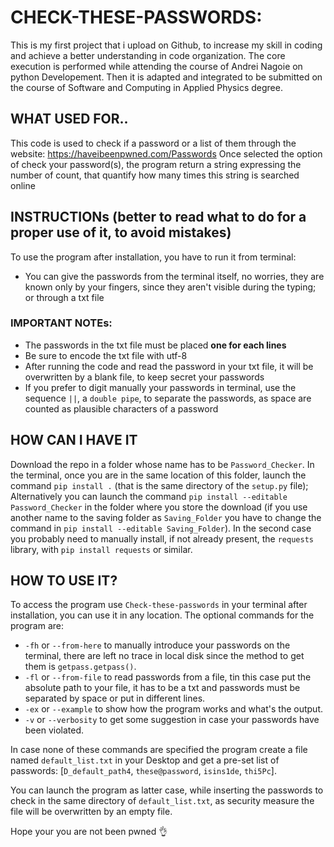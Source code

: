 # CHECK-THESE-PASSWORDS: 

This is my first project that i upload on Github, to increase my skill in coding and achieve a better understanding in code organization. The core execution is performed while attending the course of Andrei Nagoie on python Developement. Then it is adapted and integrated to be submitted on the course of Software and Computing in Applied Physics degree.

## WHAT USED FOR..
This code is used to check if a password or a list of them through the website: https://haveibeenpwned.com/Passwords
Once selected the option of check your password(s), the program return a string expressing the number of count, that quantify how many times this string is searched online

## INSTRUCTIONs (better to read what to do for a proper use of it, to avoid mistakes)

To use the program after installation, you have to run it from terminal:
- You can give the passwords from the terminal itself, no worries, they are known only by your fingers, since they aren't visible during the typing; or through a txt file

### IMPORTANT NOTEs: 
- The passwords in the txt file must be placed **one for each lines**
- Be sure to encode the txt file with utf-8
- After running the code and read the password in your txt file, it will be overwritten by a blank file, to keep secret your passwords
- If you prefer to digit manually your passwords in terminal, use the sequence `||`, a `double pipe`, to separate the passwords, as space are counted as plausible characters of a password

## HOW CAN I HAVE IT 

Download the repo in a folder whose name has to be `Password_Checker`.
In the terminal, once you are in the same location of this folder, launch the command `pip install .` (that is the same directory of the `setup.py` file);
Alternatively you can launch the command `pip install --editable Password_Checker` in the folder where you store the download (if you use another name to the saving folder as `Saving_Folder` you have to change the command in `pip install --editable Saving_Folder`).
In the second case you probably need to manually install, if not already present, the `requests` library, with `pip install requests` or similar.

## HOW TO USE IT?

To access the program use `Check-these-passwords` in your terminal after installation, you can use it in any location. The optional commands for the program are:

 * `-fh` or `--from-here` to manually introduce your passwords on the terminal, there are left no trace in local disk since the method to get them is `getpass.getpass()`.
 * `-fl` or `--from-file` to read passwords from a file, tin this case put the absolute path to your file, it has to be a txt and passwords must be separated by space or put in different lines.
 * `-ex` or `--example` to show how the program works and what's the output.
 * `-v` or `--verbosity` to get some suggestion in case your passwords have been violated.

In case none of these commands are specified the program create a file named `default_list.txt` in your Desktop and get a pre-set list of passwords: [`D_default_path4`, `these@password`, `isins1de`, `thi5Pc`].

You can launch the program as latter case, while inserting the passwords to check in the same directory of `default_list.txt`, as security measure the file will be overwritten by an empty file.

Hope your you are not been pwned 👌
